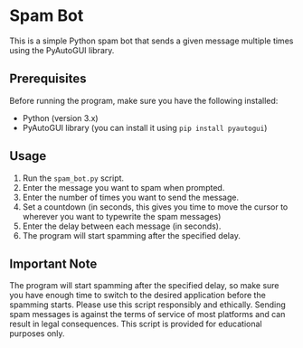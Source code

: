 # Spam Bot

This is a simple Python spam bot that sends a given message multiple times using the PyAutoGUI library.

## Prerequisites

Before running the program, make sure you have the following installed:
- Python (version 3.x)
- PyAutoGUI library (you can install it using `pip install pyautogui`)

## Usage

1. Run the `spam_bot.py` script.
2. Enter the message you want to spam when prompted.
3. Enter the number of times you want to send the message.
4. Set a countdown (in seconds, this gives you time to move the cursor to wherever you want to typewrite the spam messages)
5. Enter the delay between each message (in seconds).
6. The program will start spamming after the specified delay.

## Important Note

The program will start spamming after the specified delay, so make sure you have enough time to switch to the desired application before the spamming starts.
Please use this script responsibly and ethically. Sending spam messages is against the terms of service of most platforms and can result in legal consequences. This script is provided for educational purposes only.

